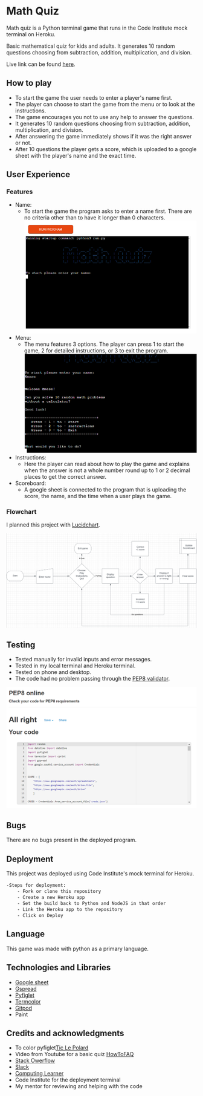 # Math Quiz
Math quiz is a Python terminal game that runs in the Code Institute mock terminal on Heroku.

Basic mathematical quiz for kids and adults. 
It generates 10 random questions choosing from subtraction, addition, multiplication, and division.

Live link can be found [here](https://math-quiz-01.herokuapp.com/).

## How to play

- To start the game the user needs to enter a player's name first.
- The player can choose to start the game from the menu or to look at the instructions.
- The game encourages you not to use any help to answer the questions.
- It generates 10 random questions choosing from subtraction, addition, multiplication, and division.
- After answering the game immediately shows if it was the right answer or not.
- After 10 questions the player gets a score, which is uploaded to a google sheet with the player's name and the exact time.

## User Experience 

### Features

- Name:
    - To start the game the program asks to enter a name first. There are no criteria other than to have it longer than 0 characters. 
![Main](/images/main.png)
- Menu:
    - The menu features 3 options. The player can press 1 to start the game, 2 for detailed instructions, or 3 to exit the program.
![Menu](/images/menu.png)
- Instructions:
    - Here the player can read about how to play the game and explains when the answer is not a whole number round up to 1 or 2 decimal places to get the correct answer.
- Scoreboard:
    - A google sheet is connected to the program that is uploading the score, the name, and the time when a user plays the game.

### Flowchart
I planned this project with [Lucidchart](https://www.lucidchart.com/pages/landing?utm_source=google&utm_medium=cpc&utm_campaign=_chart_en_tier1_mixed_search_brand_exact_&km_CPC_CampaignId=1490375427&km_CPC_AdGroupID=55688909257&km_CPC_Keyword=lucidchart&km_CPC_MatchType=e&km_CPC_ExtensionID=&km_CPC_Network=g&km_CPC_AdPosition=&km_CPC_Creative=442433236001&km_CPC_TargetID=aud-536921399221:kwd-33511936169&km_CPC_Country=1012365&km_CPC_Device=c&km_CPC_placement=&km_CPC_target=&gclid=CjwKCAjwlcaRBhBYEiwAK341jSFJzdwzxx-iASjR7J-Oo4KF5e2_4qGIa9Tk8RAMC1O22-GZeOswzRoCT8UQAvD_BwE).

![Lucidchart](/images/math_quiz_lucidchart.png)

## Testing

- Tested manually for invalid inputs and error messages.
- Tested in my local terminal and Heroku terminal.
- Tested on phone and desktop.
- The code had no problem passing through the [PEP8 validator](http://pep8online.com/checkresult#).

![PEP8](/images/pep8.png)

## Bugs

There are no bugs present in the deployed program.


## Deployment

This project was deployed using Code Institute's mock terminal for Heroku.

    -Steps for deployment:
        - Fork or clone this repository
        - Create a new Heroku app
        - Set the build back to Python and NodeJS in that order
        - Link the Heroku app to the repository
        - Click on Deploy


## Language
This game was made with python as a primary language.

## Technologies and Libraries

* [Google sheet]()
* [Gspread](https://pypi.org/project/gspread/)
* [Pyfiglet](https://pypi.org/project/pyfiglet/0.7/)
* [Termcolor](https://pypi.org/project/termcolor/)
* [Gitpod](https://gitpod.io/projects)
* Paint


## Credits and acknowledgments

- To color pyfiglet[Tic Le Polard](http://tic-le-polard.blogspot.com/2015/04/python-colored-ascii-art-with-pyfiglet.html)
- Video from Youtube for a basic quiz [HowToFAQ](https://www.youtube.com/watch?v=h4n_ByFuD90)
- [Stack Owerflow](https://stackoverflow.com/)
- [Slack](https://slack.com/)
- [Computing Learner](https://computinglearner.com/how-to-create-a-menu-for-a-python-console-application/)
- Code Institute for the deployment terminal
- My mentor for reviewing and helping with the code

